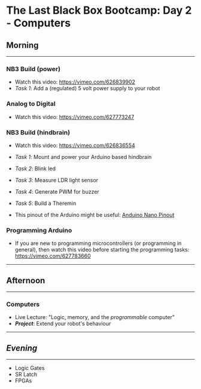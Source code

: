 # The Last Black Box Bootcamp: Day 2 - Computers

## Morning

----

### NB3 Build (power)

- Watch this video: https://vimeo.com/626839902
- *Task 1*: Add a (regulated) 5 volt power supply to your robot

### Analog to Digital

- Watch this video: https://vimeo.com/627773247

### NB3 Build (hindbrain)

- Watch this video: https://vimeo.com/626836554
- *Task 1*: Mount and power your Arduino based hindbrain
- *Task 2*: Blink led
- *Task 3*: Measure LDR light sensor
- *Task 4*: Generate PWM for buzzer
- *Task 5*: Build a Theremin

- This pinout of the Arduino might be useful: [Anduino Nano Pinout](resources/pinout_arduino_nano.png)

### Programming Arduino

- If you are new to programming microcontrollers (or programming in general), then watch this video before starting the programming tasks: https://vimeo.com/627783660

----

## Afternoon

----

### Computers

- Live Lecture: "Logic, memory, and the *programmable* computer"
- ***Project***: Extend your robot's behaviour

----

## *Evening*

----

- Logic Gates
- SR Latch
- FPGAs